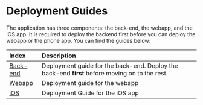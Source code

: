 # Deployment Guides

The application has three components: the back-end, the webapp, and the iOS app. It is required to deploy the backend first before you can deploy the webapp or the phone app. You can find the guides below:

| Index                                                 | Description                                               |
|:------------------------------------------------------|:----------------------------------------------------------| 
| [Back-end](./BackendDeploymentGuide.md)   | Deployment guide for the back-end. Deploy the back-end **first** before moving on to the rest. |
| [Webapp](./WebappDeploymentGuide.md)                      | Deployment guide for the webapp                               |
| [iOS]()                             | Deployment Guide for the iOS app                                      |